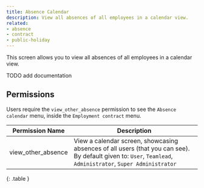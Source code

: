 ```yaml
---
title: Absence Calendar
description: View all absences of all employees in a calendar view. 
related:
- absence
- contract
- public-holiday
---
```


This screen allows you to view all absences of all employees in a calendar view.

TODO add documentation

## Permissions

Users require the `view_other_absence` permission to see the `Absence calendar` menu, inside the `Employment contract` menu.

| Permission Name          | Description                                                                                                                                                  |
|--------------------------|--------------------------------------------------------------------------------------------------------------------------------------------------------------|
| view_other_absence       | View a calendar screen, showcasing absences of all users (that you can see). By default given to: `User`, `Teamlead`, `Administrator`, `Super Administrator` |
{: .table }
